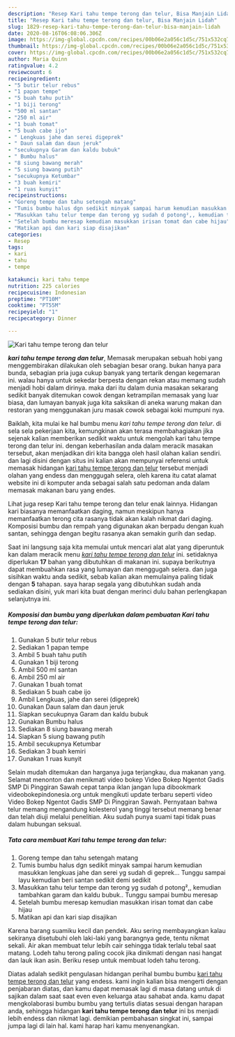 ```yaml
---
description: "Resep Kari tahu tempe terong dan telur, Bisa Manjain Lidah"
title: "Resep Kari tahu tempe terong dan telur, Bisa Manjain Lidah"
slug: 1829-resep-kari-tahu-tempe-terong-dan-telur-bisa-manjain-lidah
date: 2020-08-16T06:08:06.306Z
image: https://img-global.cpcdn.com/recipes/00b06e2a056c1d5c/751x532cq70/kari-tahu-tempe-terong-dan-telur-foto-resep-utama.jpg
thumbnail: https://img-global.cpcdn.com/recipes/00b06e2a056c1d5c/751x532cq70/kari-tahu-tempe-terong-dan-telur-foto-resep-utama.jpg
cover: https://img-global.cpcdn.com/recipes/00b06e2a056c1d5c/751x532cq70/kari-tahu-tempe-terong-dan-telur-foto-resep-utama.jpg
author: Maria Quinn
ratingvalue: 4.2
reviewcount: 6
recipeingredient:
- "5 butir telur rebus"
- "1 papan tempe"
- "5 buah tahu putih"
- "1 biji terong"
- "500 ml santan"
- "250 ml air"
- "1 buah tomat"
- "5 buah cabe ijo"
- " Lengkuas jahe dan serei digeprek"
- " Daun salam dan daun jeruk"
- "secukupnya Garam dan kaldu bubuk"
- " Bumbu halus"
- "8 siung bawang merah"
- "5 siung bawang putih"
- "secukupnya Ketumbar"
- "3 buah kemiri"
- "1 ruas kunyit"
recipeinstructions:
- "Goreng tempe dan tahu setengah matang"
- "Tumis bumbu halus dgn sedikit minyak sampai harum kemudian masukkan lengkuas jahe dan serei yg sudah di geprek... Tunggu sampai layu kemudian beri santan sedikit demi sedikit"
- "Masukkan tahu telur tempe dan terong yg sudah d potong²,, kemudian tambahkan garam dan kaldu bubuk.. Tunggu sampai bumbu meresap"
- "Setelah bumbu meresap kemudian masukkan irisan tomat dan cabe hijau"
- "Matikan api dan kari siap disajikan"
categories:
- Resep
tags:
- kari
- tahu
- tempe

katakunci: kari tahu tempe 
nutrition: 225 calories
recipecuisine: Indonesian
preptime: "PT10M"
cooktime: "PT55M"
recipeyield: "1"
recipecategory: Dinner

---
```



![Kari tahu tempe terong dan telur](https://img-global.cpcdn.com/recipes/00b06e2a056c1d5c/751x532cq70/kari-tahu-tempe-terong-dan-telur-foto-resep-utama.jpg)

<b><i>kari tahu tempe terong dan telur</i></b>, Memasak merupakan sebuah hobi yang menggembirakan dilakukan oleh sebagian besar orang. bukan hanya para bunda, sebagian pria juga cukup banyak yang tertarik dengan kegemaran ini. walau hanya untuk sekedar berpesta dengan rekan atau memang sudah menjadi hobi dalam dirinya. maka dari itu dalam dunia masakan sekarang sedikit banyak ditemukan cowok dengan ketrampilan memasak yang luar biasa, dan lumayan banyak juga kita saksikan di aneka warung makan dan restoran yang menggunakan juru masak cowok sebagai koki mumpuni nya.

Baiklah, kita mulai ke hal bumbu menu <i>kari tahu tempe terong dan telur</i>. di sela sela pekerjaan kita, kemungkinan akan terasa membahagiakan jika sejenak kalian memberikan sedikit waktu untuk mengolah kari tahu tempe terong dan telur ini. dengan keberhasilan anda dalam meracik masakan tersebut, akan menjadikan diri kita bangga oleh hasil olahan kalian sendiri. dan lagi disini dengan situs ini kalian akan mempunyai referensi untuk memasak hidangan <u>kari tahu tempe terong dan telur</u> tersebut menjadi olahan yang endess dan menggugah selera, oleh karena itu catat alamat website ini di komputer anda sebagai salah satu pedoman anda dalam memasak makanan baru yang endes.

Lihat juga resep Kari tahu tempe terong dan telur enak lainnya. Hidangan kari biasanya memanfaatkan daging, namun meskipun hanya memanfaatkan terong cita rasanya tidak akan kalah nikmat dari daging. Komposisi bumbu dan rempah yang digunakan akan berpadu dengan kuah santan, sehingga dengan begitu rasanya akan semakin gurih dan sedap.


Saat ini langsung saja kita memulai untuk mencari alat alat yang diperuntuk kan dalam meracik menu <u><i>kari tahu tempe terong dan telur</i></u> ini. setidaknya diperlukan <b>17</b> bahan yang dibutuhkan di makanan ini. supaya berikutnya dapat membuahkan rasa yang lumayan dan menggugah selera. dan juga sisihkan waktu anda sedikit, sebab kalian akan memulainya paling tidak dengan <b>5</b> tahapan. saya harap segala yang dibutuhkan sudah anda sediakan disini, yuk mari kita buat dengan merinci dulu bahan perlengkapan selanjutnya ini.

<!--inarticleads1-->

##### Komposisi dan bumbu yang diperlukan dalam pembuatan Kari tahu tempe terong dan telur:

1. Gunakan 5 butir telur rebus
1. Sediakan 1 papan tempe
1. Ambil 5 buah tahu putih
1. Gunakan 1 biji terong
1. Ambil 500 ml santan
1. Ambil 250 ml air
1. Gunakan 1 buah tomat
1. Sediakan 5 buah cabe ijo
1. Ambil  Lengkuas, jahe dan serei (digeprek)
1. Gunakan  Daun salam dan daun jeruk
1. Siapkan secukupnya Garam dan kaldu bubuk
1. Gunakan  Bumbu halus
1. Sediakan 8 siung bawang merah
1. Siapkan 5 siung bawang putih
1. Ambil secukupnya Ketumbar
1. Sediakan 3 buah kemiri
1. Gunakan 1 ruas kunyit


Selain mudah ditemukan dan harganya juga terjangkau, dua makanan yang. Selamat menonton dan menikmati video bokep Video Bokep Ngentot Gadis SMP Di Pinggiran Sawah cepat tanpa iklan jangan lupa dibookmark videobokepindonesia.org untuk mengikuti update terbaru seperti video Video Bokep Ngentot Gadis SMP Di Pinggiran Sawah. Pernyataan bahwa telur memang mengandung kolesterol yang tinggi tersebut memang benar dan telah diuji melalui penelitian. Aku sudah punya suami tapi tidak puas dalam hubungan seksual. 

<!--inarticleads2-->

##### Tata cara membuat Kari tahu tempe terong dan telur:

1. Goreng tempe dan tahu setengah matang
1. Tumis bumbu halus dgn sedikit minyak sampai harum kemudian masukkan lengkuas jahe dan serei yg sudah di geprek... Tunggu sampai layu kemudian beri santan sedikit demi sedikit
1. Masukkan tahu telur tempe dan terong yg sudah d potong²,, kemudian tambahkan garam dan kaldu bubuk.. Tunggu sampai bumbu meresap
1. Setelah bumbu meresap kemudian masukkan irisan tomat dan cabe hijau
1. Matikan api dan kari siap disajikan


Karena barang suamiku kecil dan pendek. Aku sering membayangkan kalau sekiranya disetubuhi oleh laki-laki yang barangnya gede, tentu nikmat sekali. Air akan membuat telur lebih cair sehingga tidak terlalu tebal saat matang. Lodeh tahu terong paling cocok jika dinikmati dengan nasi hangat dan lauk ikan asin. Beriku resep untuk membuat lodeh tahu terong. 

Diatas adalah sedikit pengulasan hidangan perihal bumbu bumbu <u>kari tahu tempe terong dan telur</u> yang endess. kami ingin kalian bisa mengerti dengan penjabaran diatas, dan kamu dapat memasak lagi di masa datang untuk di sajikan dalam saat saat even even keluarga atau sahabat anda. kamu dapat mengkolaborasi bumbu bumbu yang tertulis diatas sesuai dengan harapan anda, sehingga hidangan <b>kari tahu tempe terong dan telur</b> ini bs menjadi lebih endess dan nikmat lagi. demikian pembahasan singkat ini, sampai jumpa lagi di lain hal. kami harap hari kamu menyenangkan.
